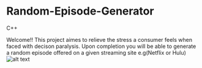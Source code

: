 # Random-Episode-Generator
C++

Welcome!! This project aimes to relieve the stress a consumer feels when faced with decison paralysis. Upon completion you will be able to generate a random episode offered on a given streaming site e.g(Netflix or Hulu)
![alt text](https://lh3.googleusercontent.com/B_en6z-ml6yC1FSXgbOhZdtWboKYnnmlS99GBzPQeYES2CAEkBnfADirUdYQXlr-INJq-Lhp=w640-h400-e365)



